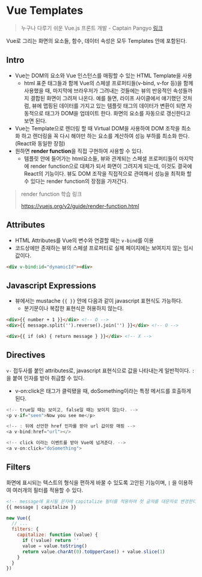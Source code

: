 # Vue Templates

> 누구나 다루기 쉬운 Vue.js 프론트 개발 - Captain Pangyo [링크](https://www.inflearn.com/course/vue-pwa-vue-js-%EA%B8%B0%EB%B3%B8/)

Vue로 그리는 화면의 요소들, 함수, 데이터 속성은 모두 Templates 안에 포함된다.

## Intro

* Vue는 DOM의 요소와 Vue 인스턴스를 매핑할 수 있는 HTML Template을 사용
  * html 표준 태그들과 함께 Vue의 스페셜 프로퍼티들(v-bind, v-for 등)을 함께 사용했을 때, 마지막에 브라우저가 그려내는 것들에는 뷰의 반응적인 속성들까지 결합된 화면이 그려져 나온다. 예를 들면, 라이프 사이클에서 얘기했던 것처럼, 뷰에 맵핑된 데이터를 가지고 있는 템플릿 태그의 데이터가 변환이 되면 자동적으로 태그가 DOM을 업데이트 한다. 화면의 요소를 자동으로 갱신한다고 보면 된다.
* Vue는 Template으로 렌더링 할 때 Virtual DOM을 사용하여 DOM 조작을 최소화 하고 렌더링을 꼭 다시 해야만 하는 요소를 계산하여 성능 부하를 최소화 한다.(React와 동일한 장점)
* 원하면 **render function**을 직접 구현하여 사용할 수 있다.
  * 템플릿 안에 들어가는 html요소들, 뷰와 관계되는 스페셜 프로퍼티들이 마지막에 render function으로 대체가 되서 화면이 그려지게 되는데, 이것도 결국에 React의 기능이다. 뷰도 DOM 조작을 직접적으로 관여해서 성능을 최적화 할 수 있다는 render function의 장점을 가저간다.

> render function 학습 링크
>
> https://vuejs.org/v2/guide/render-function.html

## Attributes

* HTML Attributes를 Vue의 변수와 연결할 때는 `v-bind`를 이용
* 코드상에만 존재하는 뷰의 스페셜 프로퍼티로 실제 페이지에는 보여지지 않는 임시 값이다.

```html
<div v-bind:id="dynamicId"><div>
```

## Javascript Expressions

* 뷰에서는 mustache `{{ }}` 안에 다음과 같이 javascript 표현식도 가능하다.
  * 분기문이나 복잡한 표현식은 허용하지 않는다.

```html
<div>{{ number + 1 }}</div> <!-- O -->
<div>{{ message.split('').reverse().join('') }}</div> <!-- O -->

<div>{{ if (ok) { return message } }}</div> <!-- X -->
```

 ## Directives

`v-` 접두사를 붙인 attributes로, javascript 표현식으로 값을 나타내는게 일반적이다. `:` 을 붙여 인자를 받아 취급할 수 있다.

* v-on:click은 태그가 클릭됐을 때, doSomething이라는 특정 메서드를 호출하게 된다.

```js
<!-- true일 때는 보이고, false일 때는 보이지 않는다. -->
<p v-if="seen">Now you see me</p>

<!-- : 뒤에 선언한 href 인자를 받아 url 값이랑 매핑 -->
<a v-bind:href="url"></>

<!-- click 이라는 이벤트를 받아 Vue에 넘겨준다. -->
<a v-on:click="doSomething">
```

## Filters

화면에 표시되는 텍스트의 형식을 편하게 바꿀 수 있도록 고안된 기능이며, `|` 을 이용하여 여러개의 필터를 적용할 수 있다.

```html
<!-- message에 표시될 문자에 capitalize 필터를 적용하여 첫 글자를 대문자로 변경한다. -->
{{ message | capitalize }}
```

```js
new Vue({
  // ...
  filters: {
    capitalize: function (value) {
      if (!value) return ''
      value = value.toString()
      return value.charAt(0).toUpperCase() + value.slice(1)
    }
  }
})
```

